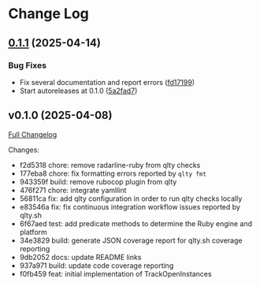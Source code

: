 # Change Log

## [0.1.1](https://github.com/main-branch/track_open_instances/compare/v0.1.0...v0.1.1) (2025-04-14)

### Bug Fixes

- Fix several documentation and report errors ([fd17199](https://github.com/main-branch/track_open_instances/commit/fd171997871796df746c8e1312a4fdb07cb363d5))
- Start autoreleases at 0.1.0 ([5a2fad7](https://github.com/main-branch/track_open_instances/commit/5a2fad7a9cb029a5dbfb9785f979fc07bf7f127b))

## v0.1.0 (2025-04-08)

[Full Changelog](https://github.com/main-branch/track_open_instances/compare/f0fb459..v0.1.0)

Changes:

- f2d5318 chore: remove radarline-ruby from qlty checks
- 177eba8 chore: fix formatting errors reported by `qlty fmt`
- 943359f build: remove rubocop plugin from qlty
- 476f271 chore: integrate yamllint
- 56811ca fix: add qlty configuration in order to run qlty checks locally
- e83546a fix: fix continuous integration workflow issues reported by qlty.sh
- 6f67aed test: add predicate methods to determine the Ruby engine and platform
- 34e3829 build: generate JSON coverage report for qlty.sh coverage reporting
- 9db2052 docs: update README links
- 937a971 build: update code coverage reporting
- f0fb459 feat: initial implementation of TrackOpenInstances

